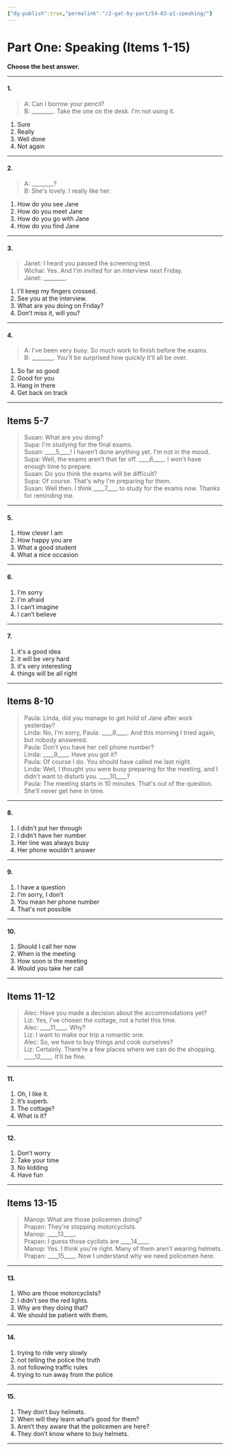 ```yaml
---
{"dg-publish":true,"permalink":"/2-gat-by-part/54-03-p1-speaking/"}
---
```


# Part One: Speaking (Items 1-15)  
**Choose the best answer.**  

---  

#### 1.  
> A: Can I borrow your pencil?  
> B: \_\_\_\_\_\_\_\_. Take the one on the desk. I'm not using it.  

1. Sure  
2. Really  
3. Well done  
4. Not again  

---  

#### 2.  
> A: \_\_\_\_\_\_\_\_?  
> B: She's lovely. I really like her.  

1. How do you see Jane  
2. How do you meet Jane  
3. How do you go with Jane  
4. How do you find Jane  

---  

#### 3.  
> Janet: I heard you passed the screening test.  
> Wichai: Yes. And I'm invited for an interview next Friday.  
> Janet: \_\_\_\_\_\_\_\_.  

1. I'll keep my fingers crossed.  
2. See you at the interview.  
3. What are you doing on Friday?  
4. Don’t miss it, will you?  

---  

#### 4.  
> A: I've been very busy. So much work to finish before the exams.  
> B: \_\_\_\_\_\_\_\_. You'll be surprised how quickly it'll all be over.  

1. So far so good  
2. Good for you  
3. Hang in there  
4. Get back on track  

---  

## Items 5-7  

> Susan: What are you doing?  
> Supa: I'm studying for the final exams.  
> Susan: \_\_\_\_5\_\_\_\_! I haven’t done anything yet. I'm not in the mood.  
> Supa: Well, the exams aren’t that far off. \_\_\_\_6\_\_\_\_. I won’t have enough time to prepare.  
> Susan: Do you think the exams will be difficult?  
> Supa: Of course. That's why I'm preparing for them.  
> Susan: Well then. I think \_\_\_\_7\_\_\_\_ to study for the exams now. Thanks for reminding me.  

---

#### 5.  
1. How clever I am  
2. How happy you are  
3. What a good student  
4. What a nice occasion  

---

#### 6.  
1. I'm sorry  
2. I'm afraid  
3. I can’t imagine  
4. I can’t believe  

---

#### 7.  
1. it's a good idea  
2. it will be very hard  
3. it's very interesting  
4. things will be all right  

---  

## Items 8-10  

> Paula: Linda, did you manage to get hold of Jane after work yesterday?  
> Linda: No, I'm sorry, Paula. \_\_\_\_8\_\_\_\_. And this morning I tried again, but nobody answered.  
> Paula: Don’t you have her cell phone number?  
> Linda: \_\_\_\_9\_\_\_\_. Have you got it?  
> Paula: Of course I do. You should have called me last night.  
> Linda: Well, I thought you were busy preparing for the meeting, and I didn’t want to disturb you. \_\_\_\_10\_\_\_\_?  
> Paula: The meeting starts in 10 minutes. That's out of the question. She’ll never get here in time.  

---

#### 8.  
1. I didn’t put her through  
2. I didn’t have her number  
3. Her line was always busy  
4. Her phone wouldn't answer  

---

#### 9.  
1. I have a question  
2. I'm sorry, I don’t  
3. You mean her phone number  
4. That's not possible  

---

#### 10.  
1. Should I call her now  
2. When is the meeting  
3. How soon is the meeting  
4. Would you take her call  

---  

## Items 11-12  

> Alec: Have you made a decision about the accommodations yet?  
> Liz: Yes, I've chosen the cottage, not a hotel this time.  
> Alec: \_\_\_\_11\_\_\_\_. Why?  
> Liz: I want to make our trip a romantic one.  
> Alec: So, we have to buy things and cook ourselves?  
> Liz: Certainly. There’re a few places where we can do the shopping. \_\_\_\_12\_\_\_\_. It’ll be fine.  

---

#### 11.  
1. Oh, I like it.  
2. It’s superb.  
3. The cottage?  
4. What is it?  

---

#### 12.  
1. Don’t worry  
2. Take your time  
3. No kidding  
4. Have fun  

---  

## Items 13-15  

> Manop: What are those policemen doing?  
> Prapan: They're stopping motorcyclists.  
> Manop: \_\_\_\_13\_\_\_\_.  
> Prapan: I guess those cyclists are \_\_\_\_14\_\_\_\_.  
> Manop: Yes. I think you're right. Many of them aren’t wearing helmets.  
> Prapan: \_\_\_\_15\_\_\_\_. Now I understand why we need policemen here.  

---

#### 13.  
1. Who are those motorcyclists?  
2. I didn’t see the red lights.  
3. Why are they doing that?  
4. We should be patient with them.  

---

#### 14.  
1. trying to ride very slowly  
2. not telling the police the truth  
3. not following traffic rules  
4. trying to run away from the police  

---

#### 15.  
1. They don’t buy helmets.  
2. When will they learn what’s good for them?  
3. Aren’t they aware that the policemen are here?  
4. They don’t know where to buy helmets.  

---  
